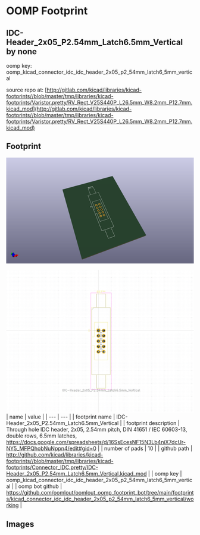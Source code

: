 # OOMP Footprint  
## IDC-Header_2x05_P2.54mm_Latch6.5mm_Vertical  by none  
  
oomp key: oomp_kicad_connector_idc_idc_header_2x05_p2_54mm_latch6_5mm_vertical  
  
source repo at: [http://gitlab.com/kicad/libraries/kicad-footprints//blob/master/tmp/libraries/kicad-footprints/Varistor.pretty/RV_Rect_V25S440P_L26.5mm_W8.2mm_P12.7mm.kicad_mod](http://gitlab.com/kicad/libraries/kicad-footprints//blob/master/tmp/libraries/kicad-footprints/Varistor.pretty/RV_Rect_V25S440P_L26.5mm_W8.2mm_P12.7mm.kicad_mod)  
## Footprint  
  
[![working_kicad_pcb_3d.png](working_kicad_pcb_3d_600.png)](working_kicad_pcb_3d.png)  
  
[![working.png](working_600.png)](working.png)  
| name | value | 
| --- | --- | 
| footprint name | IDC-Header_2x05_P2.54mm_Latch6.5mm_Vertical | 
| footprint description | Through hole IDC header, 2x05, 2.54mm pitch, DIN 41651 / IEC 60603-13, double rows, 6.5mm latches, https://docs.google.com/spreadsheets/d/16SsEcesNF15N3Lb4niX7dcUr-NY5_MFPQhobNuNppn4/edit#gid=0 | 
| number of pads | 10 | 
| github path | http://github.com/kicad/libraries/kicad-footprints//blob/master/tmp/libraries/kicad-footprints/Connector_IDC.pretty/IDC-Header_2x05_P2.54mm_Latch6.5mm_Vertical.kicad_mod | 
| oomp key | oomp_kicad_connector_idc_idc_header_2x05_p2_54mm_latch6_5mm_vertical | 
| oomp bot github | https://github.com/oomlout/oomlout_oomp_footprint_bot/tree/main/footprints/kicad_connector_idc_idc_header_2x05_p2_54mm_latch6_5mm_vertical/working | 
## Images  
